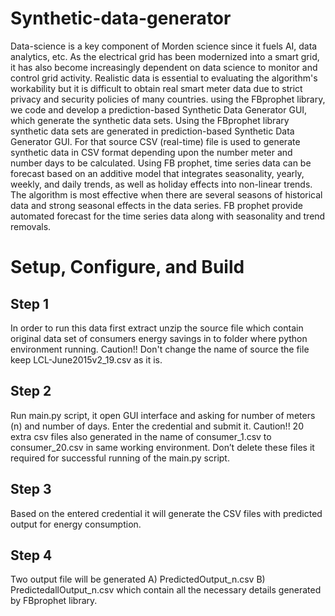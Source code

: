 # Synthetic-data-generator
Data-science is a key component of Morden science since it fuels AI, data analytics, etc. As the electrical grid has been modernized into a smart grid, it has also become increasingly dependent on data science to monitor and control grid activity. Realistic data is essential to evaluating the algorithm's workability but it is difficult to obtain real smart meter data due to strict privacy and security policies of many countries. using the FBprophet library, we code and develop a prediction-based Synthetic Data Generator GUI, which generate the synthetic data sets. Using the FBprophet library synthetic data sets are generated in prediction-based Synthetic Data Generator GUI. For that source  CSV (real-time) file is used to generate synthetic data in CSV format depending upon the number meter and number days to be calculated. Using FB prophet, time series data can be forecast based on an additive model that integrates seasonality, yearly, weekly, and daily trends, as well as holiday effects into non-linear trends. The algorithm is most effective when there are several seasons of historical data and strong seasonal effects in the data series. FB prophet provide automated forecast for the time series data along with seasonality and trend removals.

# Setup, Configure, and Build

## Step 1
In order to run this data first extract unzip the source file which contain original data set of consumers energy savings in to folder where python environment running. Caution!! Don't change the name of source the file keep LCL-June2015v2_19.csv as it is.
## Step 2
Run main.py script, it open GUI interface and asking for number of meters (n) and number of days. Enter the credential and submit it. Caution!! 20 extra csv files also generated in the name of consumer_1.csv to consumer_20.csv in same working environment. Don’t delete these files it required for successful running of the main.py script.
## Step 3
Based on the entered credential it will generate the CSV files with predicted output for energy consumption.
## Step 4
Two output file will be generated A) PredictedOutput_n.csv B) PredictedallOutput_n.csv which contain all the necessary details generated by FBprophet library.
